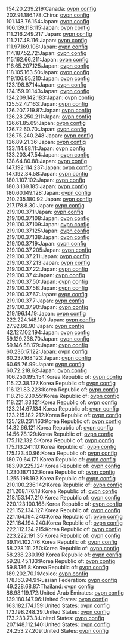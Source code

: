 154.20.239.219:Canada: [ovpn config](vpn/154_20_239_219.ovpn)  
202.91.186.178:China: [ovpn config](vpn/202_91_186_178.ovpn)  
101.143.76.154:Japan: [ovpn config](vpn/101_143_76_154.ovpn)  
106.139.118.115:Japan: [ovpn config](vpn/106_139_118_115.ovpn)  
111.216.249.217:Japan: [ovpn config](vpn/111_216_249_217.ovpn)  
111.217.48.116:Japan: [ovpn config](vpn/111_217_48_116.ovpn)  
111.97.169.108:Japan: [ovpn config](vpn/111_97_169_108.ovpn)  
114.187.52.72:Japan: [ovpn config](vpn/114_187_52_72.ovpn)  
115.162.66.211:Japan: [ovpn config](vpn/115_162_66_211.ovpn)  
116.65.207.125:Japan: [ovpn config](vpn/116_65_207_125.ovpn)  
118.105.163.50:Japan: [ovpn config](vpn/118_105_163_50.ovpn)  
119.106.95.210:Japan: [ovpn config](vpn/119_106_95_210.ovpn)  
123.198.87.14:Japan: [ovpn config](vpn/123_198_87_14.ovpn)  
124.159.91.143:Japan: [ovpn config](vpn/124_159_91_143.ovpn)  
124.209.142.183:Japan: [ovpn config](vpn/124_209_142_183.ovpn)  
125.52.47.163:Japan: [ovpn config](vpn/125_52_47_163.ovpn)  
126.207.219.87:Japan: [ovpn config](vpn/126_207_219_87.ovpn)  
126.28.250.211:Japan: [ovpn config](vpn/126_28_250_211.ovpn)  
126.61.85.69:Japan: [ovpn config](vpn/126_61_85_69.ovpn)  
126.72.60.70:Japan: [ovpn config](vpn/126_72_60_70.ovpn)  
126.75.240.248:Japan: [ovpn config](vpn/126_75_240_248.ovpn)  
126.89.21.36:Japan: [ovpn config](vpn/126_89_21_36.ovpn)  
133.114.88.11:Japan: [ovpn config](vpn/133_114_88_11.ovpn)  
133.203.47.54:Japan: [ovpn config](vpn/133_203_47_54.ovpn)  
138.64.80.88:Japan: [ovpn config](vpn/138_64_80_88.ovpn)  
147.192.114.237:Japan: [ovpn config](vpn/147_192_114_237.ovpn)  
147.192.34.58:Japan: [ovpn config](vpn/147_192_34_58.ovpn)  
180.1.107.102:Japan: [ovpn config](vpn/180_1_107_102.ovpn)  
180.3.139.185:Japan: [ovpn config](vpn/180_3_139_185.ovpn)  
180.60.149.128:Japan: [ovpn config](vpn/180_60_149_128.ovpn)  
210.235.180.92:Japan: [ovpn config](vpn/210_235_180_92.ovpn)  
217.178.8.30:Japan: [ovpn config](vpn/217_178_8_30.ovpn)  
219.100.37.1:Japan: [ovpn config](vpn/219_100_37_1.ovpn)  
219.100.37.108:Japan: [ovpn config](vpn/219_100_37_108.ovpn)  
219.100.37.109:Japan: [ovpn config](vpn/219_100_37_109.ovpn)  
219.100.37.125:Japan: [ovpn config](vpn/219_100_37_125.ovpn)  
219.100.37.138:Japan: [ovpn config](vpn/219_100_37_138.ovpn)  
219.100.37.19:Japan: [ovpn config](vpn/219_100_37_19.ovpn)  
219.100.37.205:Japan: [ovpn config](vpn/219_100_37_205.ovpn)  
219.100.37.211:Japan: [ovpn config](vpn/219_100_37_211.ovpn)  
219.100.37.213:Japan: [ovpn config](vpn/219_100_37_213.ovpn)  
219.100.37.22:Japan: [ovpn config](vpn/219_100_37_22.ovpn)  
219.100.37.4:Japan: [ovpn config](vpn/219_100_37_4.ovpn)  
219.100.37.50:Japan: [ovpn config](vpn/219_100_37_50.ovpn)  
219.100.37.58:Japan: [ovpn config](vpn/219_100_37_58.ovpn)  
219.100.37.67:Japan: [ovpn config](vpn/219_100_37_67.ovpn)  
219.100.37.7:Japan: [ovpn config](vpn/219_100_37_7.ovpn)  
219.100.37.90:Japan: [ovpn config](vpn/219_100_37_90.ovpn)  
219.196.14.19:Japan: [ovpn config](vpn/219_196_14_19.ovpn)  
222.224.148.189:Japan: [ovpn config](vpn/222_224_148_189.ovpn)  
27.92.66.90:Japan: [ovpn config](vpn/27_92_66_90.ovpn)  
42.127.102.194:Japan: [ovpn config](vpn/42_127_102_194.ovpn)  
59.129.238.70:Japan: [ovpn config](vpn/59_129_238_70.ovpn)  
59.146.58.179:Japan: [ovpn config](vpn/59_146_58_179.ovpn)  
60.236.17.122:Japan: [ovpn config](vpn/60_236_17_122.ovpn)  
60.237.168.123:Japan: [ovpn config](vpn/60_237_168_123.ovpn)  
60.65.76.99:Japan: [ovpn config](vpn/60_65_76_99.ovpn)  
60.72.218.62:Japan: [ovpn config](vpn/60_72_218_62.ovpn)  
106.250.195.154:Korea Republic of: [ovpn config](vpn/106_250_195_154.ovpn)  
115.22.38.127:Korea Republic of: [ovpn config](vpn/115_22_38_127.ovpn)  
116.121.83.223:Korea Republic of: [ovpn config](vpn/116_121_83_223.ovpn)  
118.216.230.55:Korea Republic of: [ovpn config](vpn/118_216_230_55.ovpn)  
118.221.33.121:Korea Republic of: [ovpn config](vpn/118_221_33_121.ovpn)  
123.214.67.134:Korea Republic of: [ovpn config](vpn/123_214_67_134.ovpn)  
123.215.182.212:Korea Republic of: [ovpn config](vpn/123_215_182_212.ovpn)  
125.128.231.163:Korea Republic of: [ovpn config](vpn/125_128_231_163.ovpn)  
14.32.66.121:Korea Republic of: [ovpn config](vpn/14_32_66_121.ovpn)  
14.56.78.129:Korea Republic of: [ovpn config](vpn/14_56_78_129.ovpn)  
175.112.132.5:Korea Republic of: [ovpn config](vpn/175_112_132_5.ovpn)  
175.113.241.10:Korea Republic of: [ovpn config](vpn/175_113_241_10.ovpn)  
175.123.40.96:Korea Republic of: [ovpn config](vpn/175_123_40_96.ovpn)  
180.70.64.171:Korea Republic of: [ovpn config](vpn/180_70_64_171.ovpn)  
183.99.225.124:Korea Republic of: [ovpn config](vpn/183_99_225_124.ovpn)  
1.230.187.132:Korea Republic of: [ovpn config](vpn/1_230_187_132.ovpn)  
1.255.198.192:Korea Republic of: [ovpn config](vpn/1_255_198_192.ovpn)  
210.100.236.142:Korea Republic of: [ovpn config](vpn/210_100_236_142.ovpn)  
211.208.176.18:Korea Republic of: [ovpn config](vpn/211_208_176_18.ovpn)  
218.153.147.210:Korea Republic of: [ovpn config](vpn/218_153_147_210.ovpn)  
220.123.100.168:Korea Republic of: [ovpn config](vpn/220_123_100_168.ovpn)  
221.152.134.127:Korea Republic of: [ovpn config](vpn/221_152_134_127.ovpn)  
221.164.194.240:Korea Republic of: [ovpn config](vpn/221_164_194_240.ovpn)  
221.164.194.240:Korea Republic of: [ovpn config](vpn/221_164_194_240.ovpn)  
222.112.124.215:Korea Republic of: [ovpn config](vpn/222_112_124_215.ovpn)  
223.222.191.35:Korea Republic of: [ovpn config](vpn/223_222_191_35.ovpn)  
39.114.102.176:Korea Republic of: [ovpn config](vpn/39_114_102_176.ovpn)  
58.228.111.250:Korea Republic of: [ovpn config](vpn/58_228_111_250.ovpn)  
58.238.230.198:Korea Republic of: [ovpn config](vpn/58_238_230_198.ovpn)  
59.28.45.133:Korea Republic of: [ovpn config](vpn/59_28_45_133.ovpn)  
59.8.136.8:Korea Republic of: [ovpn config](vpn/59_8_136_8.ovpn)  
189.202.70.1:Mexico: [ovpn config](vpn/189_202_70_1.ovpn)  
178.163.94.9:Russian Federation: [ovpn config](vpn/178_163_94_9.ovpn)  
49.228.68.87:Thailand: [ovpn config](vpn/49_228_68_87.ovpn)  
86.98.119.172:United Arab Emirates: [ovpn config](vpn/86_98_119_172.ovpn)  
139.180.147.96:United States: [ovpn config](vpn/139_180_147_96.ovpn)  
163.182.174.159:United States: [ovpn config](vpn/163_182_174_159.ovpn)  
173.198.248.39:United States: [ovpn config](vpn/173_198_248_39.ovpn)  
173.233.73.3:United States: [ovpn config](vpn/173_233_73_3.ovpn)  
207.148.112.140:United States: [ovpn config](vpn/207_148_112_140.ovpn)  
24.253.27.209:United States: [ovpn config](vpn/24_253_27_209.ovpn)  
